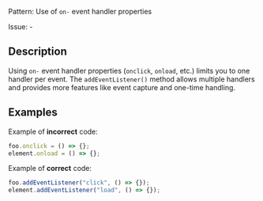 Pattern: Use of `on-` event handler properties

Issue: -

## Description

Using `on-` event handler properties (`onclick`, `onload`, etc.) limits you to one handler per event. The `addEventListener()` method allows multiple handlers and provides more features like event capture and one-time handling.

## Examples

Example of **incorrect** code:
```javascript
foo.onclick = () => {};
element.onload = () => {};
```

Example of **correct** code:
```javascript
foo.addEventListener("click", () => {});
element.addEventListener("load", () => {});
```